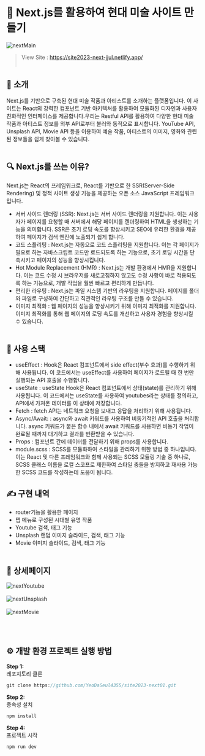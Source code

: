# 🎨 Next.js를 활용하여 현대 미술 사이트 만들기

![nextMain](https://github.com/YeoDaSeul4355/site2023-next01/assets/125419623/14e1366a-4387-403e-9e54-00429d33fa06)

> View Site : https://site2023-next-jjul.netlify.app/
<br><br>

## 👋 소개
Next.js를 기반으로 구축된 현대 미술 작품과 아티스트를 소개하는 플랫폼입니다. 이 사이트는 React의 강력한 컴포넌트 기반 아키텍처를 활용하여 모듈화된 디자인과 사용자 친화적인 인터페이스를 제공합니다.우리는 Restful API를 활용하여 다양한 현대 미술 작품과 아티스트 정보를 외부 API로부터 불러와 동적으로 표시합니다. YouTube API, Unsplash API, Movie API 등을 이용하여 예술 작품, 아티스트의 이미지, 영화와 관련된 정보들을 쉽게 찾아볼 수 있습니다.
<br><br>

## 🔍 Next.js를 쓰는 이유? 

Next.js는 React의 프레임워크로, React를 기반으로 한 SSR(Server-Side Rendering) 및 정적 사이트 생성 기능을 제공하는 오픈 소스 JavaScript 프레임워크입니다. 

* 서버 사이드 렌더링 (SSR): Next.js는 서버 사이드 렌더링을 지원합니다. 이는 사용자가 페이지를 요청할 때 서버에서 해당 페이지를 렌더링하여 HTML을 생성하는 기능을 의미합니다. SSR은 초기 로딩 속도를 향상시키고 SEO에 유리한 환경을 제공하여 페이지가 검색 엔진에 노출되기 쉽게 합니다.
* 코드 스플리팅 : Next.js는 자동으로 코드 스플리팅을 지원합니다. 이는 각 페이지가 필요로 하는 자바스크립트 코드만 로드되도록 하는 기능으로, 초기 로딩 시간을 단축시키고 페이지의 성능을 향상시킵니다.
* Hot Module Replacement (HMR) : Next.js는 개발 환경에서 HMR을 지원합니다. 이는 코드 수정 시 브라우저를 새로고침하지 않고도 수정 사항이 바로 적용되도록 하는 기능으로, 개발 작업을 훨씬 빠르고 편리하게 만듭니다.
* 편리한 라우팅 : Next.js는 파일 시스템 기반의 라우팅을 지원합니다. 페이지를 폴더와 파일로 구성하여 간단하고 직관적인 라우팅 구조를 만들 수 있습니다.
* 이미지 최적화 :  웹 페이지의 성능을 향상시키기 위해 이미지 최적화를 지원합니다. 이미지 최적화를 통해 웹 페이지의 로딩 속도를 개선하고 사용자 경험을 향상시킬 수 있습니다.
<br><br>

## 🔧 사용 스택 
* useEffect :  Hook은 React 컴포넌트에서 side effect(부수 효과)를 수행하기 위해 사용됩니다. 이 코드에서는 useEffect를 사용하여 페이지가 로드될 때 한 번만 실행되는 API 호출을 수행합니다.
* useState : useState Hook은 React 컴포넌트에서 상태(state)를 관리하기 위해 사용됩니다. 이 코드에서는 useState를 사용하여 youtubes라는 상태를 정의하고, API에서 가져온 데이터를 이 상태에 저장합니다.
* Fetch : fetch API는 네트워크 요청을 보내고 응답을 처리하기 위해 사용됩니다.
* Async/Await: : async와 await 키워드를 사용하여 비동기적인 API 호출을 처리합니다. async 키워드가 붙은 함수 내에서 await 키워드를 사용하면 비동기 작업이 완료될 때까지 대기하고 결과를 반환받을 수 있습니다.
* Props : 컴포넌트 간에 데이터를 전달하기 위해 props를 사용합니다.
* module.scss : SCSS를 모듈화하여 스타일을 관리하기 위한 방법 중 하나입니다. 이는 React 및 다른 프레임워크와 함께 사용되는 SCSS 모듈링 기술 중 하나로, SCSS 클래스 이름을 로컬 스코프로 제한하여 스타일 충돌을 방지하고 재사용 가능한 SCSS 코드를 작성하는데 도움이 됩니다.


## ✍️ 구현 내역

* router기능을 활용한 페이지
* 탭 메뉴로 구성된 시대별 유명 작품
* Youtube 검색, 태그 기능
* Unsplash 랜덤 이미지 슬라이드, 검색, 태그 기능
* Movie 이미지 슬라이드, 검색, 태그 기능
<br><br>

## 📸 상세페이지

![nextYoutube](https://github.com/YeoDaSeul4355/site2023-next01/assets/125419623/90a01cf4-28fe-4e64-af2c-61c3853a22df)<br><br>
![nextUnsplash](https://github.com/YeoDaSeul4355/site2023-next01/assets/125419623/70745361-a5c9-4b15-ad51-1c96391f462e)<br><br>
![nextMovie](https://github.com/YeoDaSeul4355/site2023-next01/assets/125419623/ddcb70fc-76fc-4d9d-a98e-d0811f85533b)

<br><br>
## ⚙️ 개발 환경 프로젝트 실행 방법

<b>Step 1: </b><br>
레포지토리 클론

```c
git clone https://github.com/YeoDaSeul4355/site2023-next01.git
```

<b>Step 2: </b><br>
종속성 설치

```c
npm install
```

<b>Step 4: </b><br>
프로젝트 시작

```c
npm run dev
```
